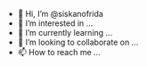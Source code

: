 - 👋 Hi, I’m @siskanofrida
- 👀 I’m interested in ...
- 🌱 I’m currently learning ...
- 💞️ I’m looking to collaborate on ...
- 📫 How to reach me ...

<!---
siskanofrida/siskanofrida is a ✨ special ✨ repository because its `README.md` (this file) appears on your GitHub profile.
You can click the Preview link to take a look at your changes.
--->
